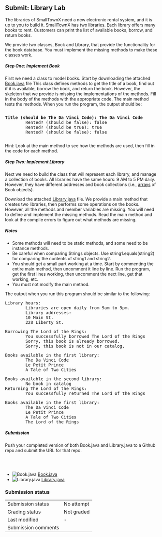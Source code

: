 <body>
        <div id="page-content" class="row">
            <div id="region-main-box" class="col-xs-12">
                <section id="region-main">
                    <div class="card card-block">
                        <span class="notifications" id="user-notifications"></span>
                        <div role="main"><span id="maincontent"></span>
                            <h2>Submit: Library Lab</h2>
                            <div id="intro" class="box generalbox boxaligncenter p-y-1">
                                <div class="no-overflow">
                                    <p></p>
                                    <p>The libraries of SmallTownX need a new electronic rental system, and it is up
                                        to you to build it. SmallTownX has two libraries. Each library offers many
                                        books to rent. Customers can print the list of available books, borrow, and
                                        return books. </p>
                                    <p>We provide two classes, Book and Library, that provide the functionality for
                                        the book database. You must implement the missing methods to make these
                                        classes work. </p>
                                    <h5>Step One: Implement Book </h5>
                                    <p>First we need a class to model books. Start by downloading the attached <a
                                            href="https://titus.techtalentsouth.com/pluginfile.php/92435/mod_assign/intro/Book.java">Book.java</a>
                                        file This class defines methods to get the title of a book, find out if it
                                        is available, borrow the book, and return the book. However, the skeleton
                                        that we provide is missing the implementations of the methods. Fill in the
                                        body of the methods with the appropriate code. The main method tests the
                                        methods. When you run the program, the output should be: </p>
                                    <pre><p><b>Title (should be The Da Vinci Code): The Da Vinci Code 
        </b>Rented? (should be false): false
        Rented? (should be true): true
        Rented? (should be false): false </p></pre>
                                    <p>Hint: Look at the main method to see how the methods are used, then fill in
                                        the code for each method. </p>
                                    <h5>Step Two: Implement Library </h5>
                                    <p>Next we need to build the class that will represent each library, and manage
                                        a collection of books. All libraries have the same hours: 9 AM to 5 PM
                                        daily. However, they have different addresses and book collections (i.e., <a
                                            class="autolink" title="Arrays"
                                            href="https://titus.techtalentsouth.com/mod/url/view.php?id=64071">arrays</a>
                                        of Book objects). </p>
                                    <p>Download the attached <a
                                            href="https://titus.techtalentsouth.com/pluginfile.php/92435/mod_assign/intro/Library.java">Library.java</a>
                                        file. We provide a main method that creates two libraries, then performs
                                        some operations on the books. However, all the methods and member variables
                                        are missing. You will need to define and implement the missing methods. Read
                                        the main method and look at the compile errors to figure out what methods
                                        are missing. </p>
                                    <h5><b>Notes</b> </h5>
                                    <p></p>
                                    <ul>
                                        <li>Some methods will need to be static methods, and some need to be
                                            instance methods. </li>
                                        <li>Be careful when comparing Strings objects. Use string1.equals(string2)
                                            for comparing the contents of string1 and string2. </li>
                                        <li>You should get a small part working at a time. Start by commenting the
                                            entire main method, then uncomment it line by line. Run the program, get
                                            the first lines working, then uncomment the next line, get that working,
                                            etc. </li>
                                        <li>You must not modify the main method. </li>
                                    </ul>
                                    <p></p>
                                    <p>The output when you run this program should be similar to the
                                        following: </p>
                                    <pre>Library hours:
        Libraries are open daily from 9am to 5pm.
        Library addresses:
        10 Main St.
        228 Liberty St.</pre>
                                    <pre>Borrowing The Lord of the Rings:
        You successfully borrowed The Lord of the Rings
        Sorry, this book is already borrowed.
        Sorry, this book is not in our catalog. <br></pre>
                                    <pre>Books available in the first library:
        The Da Vinci Code
        Le Petit Prince
        A Tale of Two Cities <br></pre>
                                    <pre>Books available in the second library:
        No book in catalog <br>Returning The Lord of the Rings:
        You successfully returned The Lord of the Rings <br></pre>
                                    <pre>Books available in the first library:
        The Da Vinci Code
        Le Petit Prince
        A Tale of Two Cities
        The Lord of the Rings</pre>
                                    <h5><b>Submission</b></h5>
                                    <p>Push your completed version of both Book.java and Library.java to a Github
                                        repo and submit the URL for that repo.</p><br><br>
                                    <p></p>
                                </div>
                                <div id="assign_files_tree638d1f2f4c28b1">
                                    <ul>
                                        <li yuiConfig='{"type":"html"}'>
                                            <div><img class="icon icon" alt="Book.java" title="Book.java"
                                                    src="https://titus.techtalentsouth.com/theme/image.php/boost/core/1598035377/f/sourcecode" />
                                                <a target="_blank"
                                                    href="https://titus.techtalentsouth.com/pluginfile.php/92435/mod_assign/introattachment/0/Book.java?forcedownload=1">Book.java</a>
                                            </div>
                                        </li>
                                        <li yuiConfig='{"type":"html"}'>
                                            <div><img class="icon icon" alt="Library.java" title="Library.java"
                                                    src="https://titus.techtalentsouth.com/theme/image.php/boost/core/1598035377/f/sourcecode" />
                                                <a target="_blank"
                                                    href="https://titus.techtalentsouth.com/pluginfile.php/92435/mod_assign/introattachment/0/Library.java?forcedownload=1">Library.java</a>
                                            </div>
                                        </li>
                                    </ul>
                                </div>
                            </div>
                            <div class="submissionstatustable">
                                <h3>Submission status</h3>
                                <div class="box boxaligncenter submissionsummarytable p-y-1">
                                    <table class="generaltable">
                                        <tbody>
                                            <tr class="">
                                                <td class="cell c0" style="">Submission status</td>
                                                <td class="cell c1 lastcol" style="">No attempt</td>
                                            </tr>
                                            <tr class="">
                                                <td class="cell c0" style="">Grading status</td>
                                                <td class="submissionnotgraded cell c1 lastcol" style="">Not graded
                                                </td>
                                            </tr>
                                            <tr class="">
                                                <td class="cell c0" style="">Last modified</td>
                                                <td class="cell c1 lastcol" style="">-</td>
                                            </tr>
                                            <tr class="lastrow">
                                                <td class="cell c0" style="">Submission comments</td>
                                                <td class="cell c1 lastcol" style="">
                                                    <div
                                                        class="box boxaligncenter plugincontentsummary summary_assignsubmission_comments_71184 p-y-1">
                                                        <div class="commentscontainer">
                                                            <div style="display:none" id="cmt-tmpl">
                                                                <div class="comment-message">
                                                                    <div class="comment-message-meta m-r-3"><span
                                                                            class="picture">___picture___</span><span
                                                                            class="user">___name___</span> - <span
                                                                            class="time">___time___</span></div>
                                                                    <div class="text">___content___</div>
                                                                </div>
                                                            </div>
                                                           
